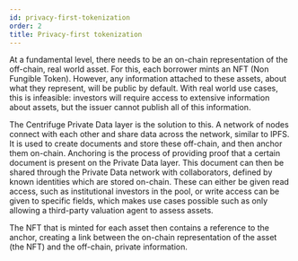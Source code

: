 ```yaml
---
id: privacy-first-tokenization
order: 2
title: Privacy-first tokenization
---
```


At a fundamental level, there needs to be an on-chain representation of the off-chain, real world asset. For this, each borrower mints an NFT (Non Fungible Token). However, any information attached to these assets, about what they represent, will be public by default. With real world use cases, this is infeasible: investors will require access to extensive information about assets, but the issuer cannot publish all of this information.

The Centrifuge Private Data layer is the solution to this. A network of nodes connect with each other and share data across the network, similar to IPFS.  It is used to create documents and store these off-chain, and then anchor them on-chain. Anchoring is the process of providing proof that a certain document is present on the Private Data layer. This document can then be shared through the Private Data network with collaborators, defined by known identities which are stored on-chain. These can either be given read access, such as institutional investors in the pool, or write access can be given to specific fields, which makes use cases possible such as only allowing a third-party valuation agent to assess assets.

The NFT that is minted for each asset then contains a reference to the anchor, creating a link between the on-chain representation of the asset (the NFT) and the off-chain, private information.
